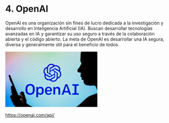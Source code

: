 # 4. OpenAI

OpenAI es una organización sin fines de lucro dedicada a la investigación y desarrollo en Inteligencia Artificial (IA). Buscan desarrollar tecnologías avanzadas en IA y garantizar su uso seguro a través de la colaboración abierta y el código abierto. La meta de OpenAI es desarrollar una IA segura, diversa y generalmente útil para el beneficio de todos.

![imagen](img/2022-12-20-20-16-10.png)

https://openai.com/api/
